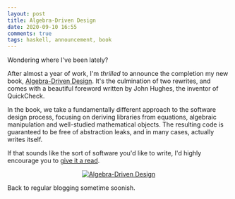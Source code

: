 ```yaml
---
layout: post
title: Algebra-Driven Design
date: 2020-09-10 16:55
comments: true
tags: haskell, announcement, book
---
```


Wondering where I've been lately?

After almost a year of work, I'm *thrilled* to announce the completion my new
book, [Algebra-Driven Design][add]. It's the culmination of two rewrites, and
comes with a beautiful foreword written by John Hughes, the inventor of
QuickCheck.

[add]: https://algebradriven.design

In the book, we take a fundamentally different approach to the software design
process, focusing on deriving libraries from equations, algebraic manipulation
and well-studied mathematical objects. The resulting code is guaranteed to be
free of abstraction leaks, and in many cases, actually writes itself.

If that sounds like the sort of software you'd like to write, I'd highly
encourage you to [give it a read][add].

<center><a href="https://algebradriven.design"><img src="images/add.png" alt="Algebra-Driven Design"></a></center>

Back to regular blogging sometime soonish.

